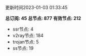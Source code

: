 更新时间2023-01-03 01:33:45

**总订阅: 45**
**总节点: 877**
**有效节点: 212**
- ssr节点: 4
- v2ray节点: 184
- trojan节点: 5
- ss节点: 19

